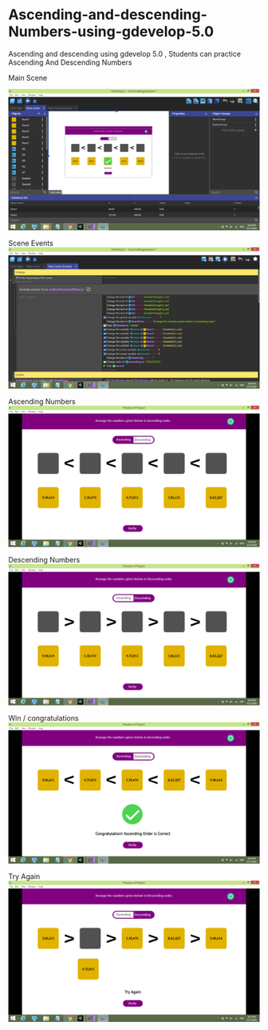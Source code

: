 # Ascending-and-descending-Numbers-using-gdevelop-5.0
Ascending and descending using gdevelop 5.0 , Students can practice Ascending And Descending Numbers

Main Scene

![](ScreenShots/Screenshot%20(524).png)


Scene Events
![](ScreenShots/Screenshot%20(525).png)


Ascending Numbers
![](ScreenShots/Screenshot%20(520).png)


Descending Numbers
![](ScreenShots/Screenshot%20(521).png)


Win / congratulations
![](ScreenShots/Screenshot%20(522).png)


Try Again
![](ScreenShots/Screenshot%20(523).png)
